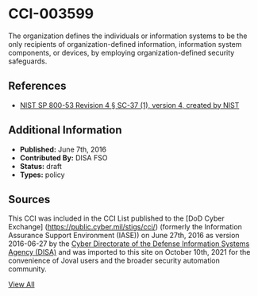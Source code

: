 # CCI-003599

The organization defines the individuals or information systems to be the only recipients of organization-defined information, information system components, or devices, by employing organization-defined security safeguards.

## References ##

* [NIST SP 800-53 Revision 4 § SC-37 (1), version 4, created by NIST](http://csrc.nist.gov/publications/PubsSPs.html)


## Additional Information ##

* **Published:** June 7th, 2016
* **Contributed By:** DISA FSO
* **Status:** draft
* **Types:** policy

## Sources ##

This CCI was included in the CCI List published to the [DoD Cyber Exchange]
(https://public.cyber.mil/stigs/cci/) (formerly the Information Assurance Support Environment
(IASE)) on June 27th, 2016 as version 2016-06-27 by the [Cyber Directorate of the Defense 
Information Systems Agency (DISA)](https://public.cyber.mil/about-cyber/) and was imported to 
this site on October 10th, 2021 for the convenience of Joval users and the broader security automation community.

[View All](../README.md)

